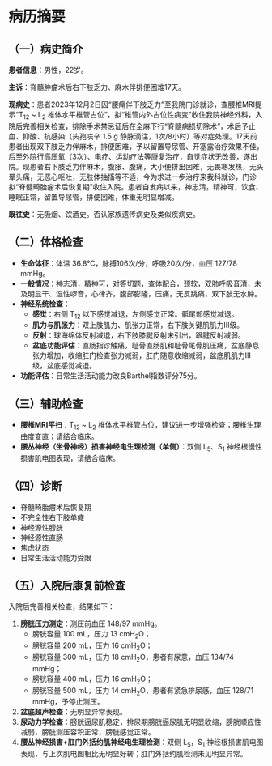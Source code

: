 # 病历摘要

## （一）病史简介

**患者信息**：男性，22岁。

**主诉**：脊髓肿瘤术后右下肢乏力、麻木伴排便困难17天。

**现病史**：患者2023年12月2日因“腰痛伴下肢乏力”至我院门诊就诊，查腰椎MRI提示“T<sub>12</sub> ~ L<sub>2</sub> 椎体水平椎管占位”，拟“椎管内外占位性病变”收住我院神经外科，入院后完善相关检查，排除手术禁忌证后在全麻下行“脊髓病损切除术”，术后予止血、抑酸、抗感染（头孢呋辛 1.5 g 静脉滴注，1次/8小时）等对症处理。17天前患者出现双下肢乏力伴麻木，排便困难，予以留置导尿管、开塞露治疗效果不佳，后至外院行高压氧（3次）、电疗、运动疗法等康复治疗，自觉症状无改善，遂出院。现患者右下肢乏力伴麻木，腹胀、腹痛，大小便排出困难，无畏寒发热，无头晕头痛，无恶心呕吐，无肢体抽搐等不适，今为求进一步治疗来我科就诊，门诊拟“脊髓畸胎瘤术后恢复期”收住入院。患者自发病以来，神志清，精神可，饮食、睡眠正常，留置导尿管，排便困难，体重无明显增减。

**既往史**：无吸烟、饮酒史。否认家族遗传病史及类似疾病史。

## （二）体格检查

*   **生命体征**：体温 36.8℃，脉搏106次/分，呼吸20次/分，血压 127/78 mmHg。
*   **一般情况**：神志清，精神可，对答切题，查体配合，颈软，双肺呼吸音清，未及明显干、湿性啰音，心律齐，腹部膨隆，压痛，无反跳痛，双下肢无水肿。
*   **神经系统检查**：
    *   **感觉**：右侧 T<sub>12</sub> 以下感觉减退，左侧感觉正常。骶尾部感觉减退。
    *   **肌力与肌张力**：双上肢肌力、肌张力正常，右下肢关键肌肌力III级。
    *   **反射**：球海绵体反射减退，右下肢膝腱反射未引出，跟腱反射减弱。
    *   **盆底功能评估**：直肠指诊触痛，耻骨直肠肌和耻骨尾骨肌压痛，盆底静息张力增加，收缩肛门检查张力减弱，肛门随意收缩减弱，盆底肌肌力III级，盆底感觉减退。
*   **功能评估**：日常生活活动能力改良Barthel指数评分75分。

## （三）辅助检查

*   **腰椎MRI平扫**：T<sub>12</sub> ~ L<sub>2</sub> 椎体水平椎管占位，建议进一步增强检查；腰椎生理曲度变直；请结合临床。
*   **腰丛神经（坐骨神经）损害神经电生理检测（单侧）**：双侧 L<sub>5</sub>、S<sub>1</sub> 神经根慢性损害肌电图表现，请结合临床。

## （四）诊断

*   脊髓畸胎瘤术后恢复期
*   不完全性右下肢单瘫
*   神经源性膀胱
*   神经源性直肠
*   焦虑状态
*   日常生活活动能力受限

## （五）入院后康复前检查

入院后完善相关检查，结果如下：
1.  **膀胱压力测定**：测压前血压 148/97 mmHg。
    *   膀胱容量 100 mL，压力 13 cmH<sub>2</sub>O；
    *   膀胱容量 200 mL，压力 16 cmH<sub>2</sub>O；
    *   膀胱容量 300 mL，压力 18 cmH<sub>2</sub>O，患者有尿意，血压 134/74 mmHg；
    *   膀胱容量 400 mL，压力 16 cmH<sub>2</sub>O；
    *   膀胱容量 500 mL，压力 14 cmH<sub>2</sub>O，患者有紧急排尿感，血压 128/71 mmHg，予停止测压。
2.  **盆底超声检查**：无明显异常表现。
3.  **尿动力学检查**：膀胱逼尿肌稳定，排尿期膀胱逼尿肌无明显收缩，膀胱顺应性减弱，膀胱测压容积正常，膀胱感觉正常。
4.  **腰丛神经损害+肛门外括约肌神经电生理检测**：双侧 L<sub>5</sub>，S<sub>1</sub> 神经根损害肌电图表现，与上次肌电图相比无明显好转；肛门外括约肌检测未见明显异常。